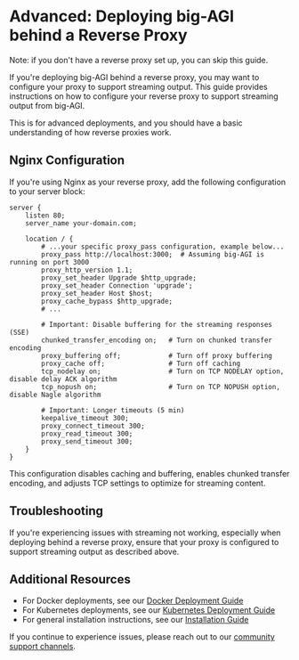 # Advanced: Deploying big-AGI behind a Reverse Proxy

Note: if you don't have a reverse proxy set up, you can skip this guide.

If you're deploying big-AGI behind a reverse proxy, you may want to configure your proxy to support streaming output.
This guide provides instructions on how to configure your reverse proxy to support streaming output from big-AGI.

This is for advanced deployments, and you should have a basic understanding of how reverse proxies work.

## Nginx Configuration

If you're using Nginx as your reverse proxy, add the following configuration to your server block:

```nginx
server {
    listen 80;
    server_name your-domain.com;

    location / {
        # ...your specific proxy_pass configuration, example below...
        proxy_pass http://localhost:3000;  # Assuming big-AGI is running on port 3000
        proxy_http_version 1.1;
        proxy_set_header Upgrade $http_upgrade;
        proxy_set_header Connection 'upgrade';
        proxy_set_header Host $host;
        proxy_cache_bypass $http_upgrade;
        # ...

        # Important: Disable buffering for the streaming responses (SSE)
        chunked_transfer_encoding on;   # Turn on chunked transfer encoding
        proxy_buffering off;            # Turn off proxy buffering
        proxy_cache off;                # Turn off caching
        tcp_nodelay on;                 # Turn on TCP NODELAY option, disable delay ACK algorithm
        tcp_nopush on;                  # Turn on TCP NOPUSH option, disable Nagle algorithm

        # Important: Longer timeouts (5 min)
        keepalive_timeout 300;
        proxy_connect_timeout 300;
        proxy_read_timeout 300;
        proxy_send_timeout 300;
    }
}
```

This configuration disables caching and buffering, enables chunked transfer encoding, and adjusts TCP settings to optimize for streaming content.

## Troubleshooting

If you're experiencing issues with streaming not working, especially when deploying behind a reverse proxy,
ensure that your proxy is configured to support streaming output as described above.

## Additional Resources

- For Docker deployments, see our [Docker Deployment Guide](deploy-docker.md)
- For Kubernetes deployments, see our [Kubernetes Deployment Guide](deploy-k8s.md)
- For general installation instructions, see our [Installation Guide](installation.md)

If you continue to experience issues, please reach out to our [community support channels](README.md#support-and-community).
